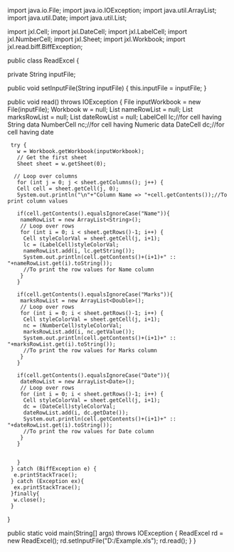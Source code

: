 

 import java.io.File;
 import java.io.IOException;
 import java.util.ArrayList;
 import java.util.Date;
 import java.util.List;
 
 import jxl.Cell;
 import jxl.DateCell;
 import jxl.LabelCell;
 import jxl.NumberCell;
 import jxl.Sheet;
 import jxl.Workbook;
 import jxl.read.biff.BiffException;
 
public class ReadExcel {
 
  private String inputFile;
 
  public void setInputFile(String inputFile) {
     this.inputFile = inputFile;
   }
 
  public void read() throws IOException  {
     File inputWorkbook = new File(inputFile);
     Workbook w = null;
     List<String> nameRowList = null;
     List<Double> marksRowList = null;
     List<Date> dateRowList = null;
     LabelCell lc;//for cell having String data
     NumberCell nc;//for cell having Numeric data
     DateCell dc;//for cell having date
     
     try {
       w = Workbook.getWorkbook(inputWorkbook);
       // Get the first sheet
       Sheet sheet = w.getSheet(0);
 
      // Loop over columns  
       for (int j = 0; j < sheet.getColumns(); j++) {
       Cell cell = sheet.getCell(j, 0);
       System.out.println("\n"+"Column Name => "+cell.getContents());//To print column values
       
       if(cell.getContents().equalsIgnoreCase("Name")){
        nameRowList = new ArrayList<String>();
        // Loop over rows
        for (int i = 0; i < sheet.getRows()-1; i++) {
         Cell styleColorVal = sheet.getCell(j, i+1);
         lc = (LabelCell)styleColorVal;
         nameRowList.add(i, lc.getString());
         System.out.println(cell.getContents()+(i+1)+" :: "+nameRowList.get(i).toString()); 
         //To print the row values for Name column
        }        
       }
       
       if(cell.getContents().equalsIgnoreCase("Marks")){
        marksRowList = new ArrayList<Double>();
        // Loop over rows
        for (int i = 0; i < sheet.getRows()-1; i++) {
         Cell styleColorVal = sheet.getCell(j, i+1);
         nc = (NumberCell)styleColorVal;
         marksRowList.add(i, nc.getValue());
         System.out.println(cell.getContents()+(i+1)+" :: "+marksRowList.get(i).toString()); 
         //To print the row values for Marks column
        }        
       }
       
       if(cell.getContents().equalsIgnoreCase("Date")){
        dateRowList = new ArrayList<Date>();
        // Loop over rows
        for (int i = 0; i < sheet.getRows()-1; i++) {
         Cell styleColorVal = sheet.getCell(j, i+1);
         dc = (DateCell)styleColorVal;
         dateRowList.add(i, dc.getDate());
         System.out.println(cell.getContents()+(i+1)+" :: "+dateRowList.get(i).toString()); 
         //To print the row values for Date column
        }        
       }
             
       
       }
     } catch (BiffException e) {
      e.printStackTrace();
     } catch (Exception ex){
      ex.printStackTrace();
     }finally{
      w.close();
     }
   }
 
  public static void main(String[] args) throws IOException {
     ReadExcel rd = new ReadExcel();
     rd.setInputFile("D:/Example.xls");
     rd.read();
   } 
 } 
 
